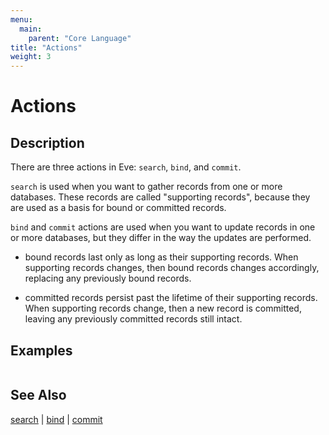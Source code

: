```yaml
---
menu:
  main:
    parent: "Core Language"
title: "Actions"
weight: 3
---
```


# Actions

## Description

There are three actions in Eve: `search`, `bind`, and `commit`.

`search` is used when you want to gather records from one or more databases. These records are called "supporting records", because they are used as a basis for bound or committed records.

`bind` and `commit` actions are used when you want to update records in one or more databases, but they differ in the way the updates are performed.

- bound records last only as long as their supporting records. When supporting records changes, then bound records changes accordingly, replacing any previously bound records.

- committed records persist past the lifetime of their supporting records. When supporting records change, then a new record is committed, leaving any previously committed records still intact.

## Examples

```eve

```

## See Also

[search](../search) | [bind](../bind) | [commit](../commit)
